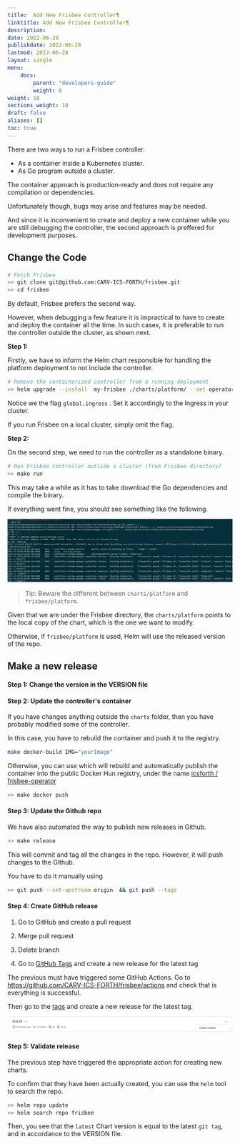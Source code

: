 ```yaml
---
title:  Add New Frisbee Controller¶
linktitle: Add New Frisbee Controller¶
description:
date: 2022-06-28
publishdate: 2022-06-28
lastmod: 2022-06-28
layout: single
menu:
    docs:
        parent: "developers-guide"
        weight: 8
weight: 10
sections_weight: 10
draft: false
aliases: []
toc: true
---
```




There are two ways to run a Frisbee controller.

- As a container inside a Kubernetes cluster.
- As Go program outside a cluster.



The container approach is production-ready and does not require any compilation or dependencies. 

Unfortunately though, bugs may arise and features may be needed. 

And since it is inconvenient to create and deploy a new container while you are still debugging the controller, the second approach is preffered for development purposes.










## Change the Code

```bash
# Fetch Frisbee
>> git clone git@github.com:CARV-ICS-FORTH/frisbee.git
>> cd frisbee
```



By default, Frisbee prefers the second way.

However, when debugging a few feature it is impractical to have to create and deploy the container all the time. In such
cases, it is preferable to run the controller outside the cluster, as shown next.

**Step 1:**

Firstly, we have to inform the Helm chart responsible for handling the platform deployment to not include the
controller.

```bash
# Remove the containerized controller from a running deployment
>> helm upgrade --install  my-frisbee ./charts/platform/ --set operator.enabled=false -f ./charts/platform/values.yaml
```

Notice we the flag `global.ingress` . Set it accordingly to the Ingress in your cluster.

If you run Frisbee on a local cluster, simply omit the flag.

**Step 2:**

On the second step, we need to run the controller as a standalone binary.

```bash
# Run Frisbee controller outside a cluster (from Frisbee directory)
>> make run
```

This may take a while as it has to take download the Go dependencies and compile the binary.

If everything went fine, you should see something like the following.

![started](images/started.png)


> Tip: Beware the different between `charts/platform` and  `frisbee/platform`.

Given that we are under the Frisbee directory, the `charts/platform` points to the local copy of the chart, which is the
one we want to modify.

Otherwise, if `frisbee/platform` is used, Helm will use the released version of the repo.

## Make a new release

#### Step 1: Change the version in the VERSION file

#### Step 2: Update the controller's container

If you have changes anything outside the `charts` folder, then you have probably modified some of the controller.

In this case, you have to rebuild the container and push it to the registry.

```bash
make docker-build IMG="yourImage"
```

Otherwise, you can use which will rebuild and automatically publish the container into the public Docker Hun registry,
under the name [icsforth / frisbee-operator](https://hub.docker.com/repository/docker/icsforth/frisbee-operator)

```bash
>> make docker push
```

#### Step 3: Update the Github repo

We have also automated the way to publish new releases in Github.

```bash
>> make release
```

This will commit and tag all the changes in the repo. However, it will push changes to the Github.

You have to do it manually using

```bash
>> git push --set-upstream origin  && git push --tags
```

#### Step 4: Create  GitHub release

1. Go to GitHub and create a pull request

2. Merge pull request

3. Delete branch

4. Go to [GitHub Tags](https://github.com/CARV-ICS-FORTH/frisbee/tags ) and create a new release for the latest tag

The previous must have triggered some GitHub Actions. Go to https://github.com/CARV-ICS-FORTH/frisbee/actions and check
that is everything is successful.

Then go to the [tags](https://github.com/CARV-ICS-FORTH/frisbee/tags) and create a new release for the latest tag.

![release](images/release.png)

#### Step 5: Validate release

The previous step have triggered the appropriate action for creating new charts.

To confirm that they have been actually created, you can use the  `helm` tool to search the repo.

```bash
>> helm repo update
>> helm search repo frisbee
```

Then, you see that the `latest` Chart version is equal to the latest `git tag`, and in accordance to the VERSION file.





